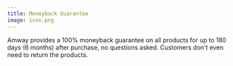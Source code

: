 ```yaml
---
title: Moneyback Guarantee
image: icon.png
---
```


Amway provides a 100% moneyback guarantee on all products for up to 180 days (6 months) after purchase, no questions asked. Customers don't even need to return the products.